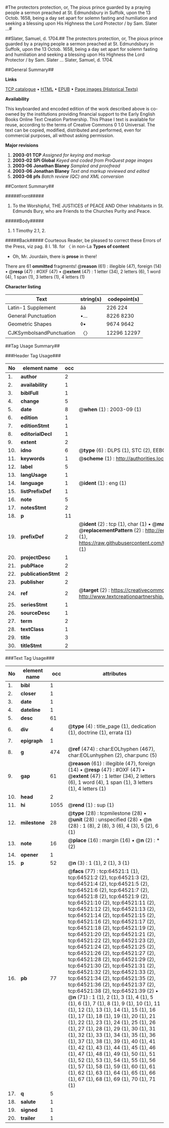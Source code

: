 #The protectors protection, or, The pious prince guarded by a praying people a sermon preached at St. Edmundsbury in Suffolk, upon the 13 Octob. 1658, being a day set apart for solemn fasting and humiliation and seeking a blessing upon His Highness the Lord Protector / by Sam. Slater ...#

##Slater, Samuel, d. 1704.##
The protectors protection, or, The pious prince guarded by a praying people a sermon preached at St. Edmundsbury in Suffolk, upon the 13 Octob. 1658, being a day set apart for solemn fasting and humiliation and seeking a blessing upon His Highness the Lord Protector / by Sam. Slater ...
Slater, Samuel, d. 1704.

##General Summary##

**Links**

[TCP catalogue](http://www.ota.ox.ac.uk/tcp/)  • 
[HTML](http://tei.it.ox.ac.uk/tcp/Texts-HTML/free/A60/A60350.html)  • 
[EPUB](http://tei.it.ox.ac.uk/tcp/Texts-EPUB/free/A60/A60350.epub) • 
[Page images (Historical Texts)](https://data.historicaltexts.jisc.ac.uk/view?pubId=eebo-12621223e&pageId=eebo-12621223e-64521-1)

**Availability**

This keyboarded and encoded edition of the
	       work described above is co-owned by the institutions
	       providing financial support to the Early English Books
	       Online Text Creation Partnership. This Phase I text is
	       available for reuse, according to the terms of Creative
	       Commons 0 1.0 Universal. The text can be copied,
	       modified, distributed and performed, even for
	       commercial purposes, all without asking permission.

**Major revisions**

1. __2003-01__ __TCP__ *Assigned for keying and markup*
1. __2003-02__ __SPi Global__ *Keyed and coded from ProQuest page images*
1. __2003-06__ __Jonathan Blaney__ *Sampled and proofread*
1. __2003-06__ __Jonathan Blaney__ *Text and markup reviewed and edited*
1. __2003-08__ __pfs__ *Batch review (QC) and XML conversion*

##Content Summary##

#####Front#####

1. To the Worshipful, THE JUSTICES of PEACE AND Other Inhabitants in St. Edmunds Bury, who are Friends to the Churches Purity and Peace.

#####Body#####

1. 1 Timothy 2.1, 2.

#####Back#####
Courteous Reader, be pleased to correct these Errors of the Press, viz pag. 8 l. 18. for 〈 in non-La
**Types of content**

  * Oh, Mr. Jourdain, there is **prose** in there!

There are 61 **ommitted** fragments! 
 @__reason__ (61) : illegible (47), foreign (14)  •  @__resp__ (47) : #OXF (47)  •  @__extent__ (47) : 1 letter (34), 2 letters (6), 1 word (4), 1 span (1), 3 letters (1), 4 letters (1)

**Character listing**


|Text|string(s)|codepoint(s)|
|---|---|---|
|Latin-1 Supplement|âà|226 224|
|General Punctuation|•…|8226 8230|
|Geometric Shapes|◊▪|9674 9642|
|CJKSymbolsandPunctuation|〈〉|12296 12297|

##Tag Usage Summary##

###Header Tag Usage###

|No|element name|occ|attributes|
|---|---|---|---|
|1.|__author__|2||
|2.|__availability__|1||
|3.|__biblFull__|1||
|4.|__change__|5||
|5.|__date__|8| @__when__ (1) : 2003-09 (1)|
|6.|__edition__|1||
|7.|__editionStmt__|1||
|8.|__editorialDecl__|1||
|9.|__extent__|2||
|10.|__idno__|6| @__type__ (6) : DLPS (1), STC (2), EEBO-CITATION (1), OCLC (1), VID (1)|
|11.|__keywords__|1| @__scheme__ (1) : http://authorities.loc.gov/ (1)|
|12.|__label__|5||
|13.|__langUsage__|1||
|14.|__language__|1| @__ident__ (1) : eng (1)|
|15.|__listPrefixDef__|1||
|16.|__note__|5||
|17.|__notesStmt__|2||
|18.|__p__|11||
|19.|__prefixDef__|2| @__ident__ (2) : tcp (1), char (1)  •  @__matchPattern__ (2) : ([0-9\-]+):([0-9IVX]+) (1), (.+) (1)  •  @__replacementPattern__ (2) : http://eebo.chadwyck.com/downloadtiff?vid=$1&page=$2 (1), https://raw.githubusercontent.com/textcreationpartnership/Texts/master/tcpchars.xml#$1 (1)|
|20.|__projectDesc__|1||
|21.|__pubPlace__|2||
|22.|__publicationStmt__|2||
|23.|__publisher__|2||
|24.|__ref__|2| @__target__ (2) : https://creativecommons.org/publicdomain/zero/1.0/ (1), http://www.textcreationpartnership.org/docs/. (1)|
|25.|__seriesStmt__|1||
|26.|__sourceDesc__|1||
|27.|__term__|2||
|28.|__textClass__|1||
|29.|__title__|3||
|30.|__titleStmt__|2||


###Text Tag Usage###

|No|element name|occ|attributes|
|---|---|---|---|
|1.|__bibl__|1||
|2.|__closer__|1||
|3.|__date__|1||
|4.|__dateline__|1||
|5.|__desc__|61||
|6.|__div__|4| @__type__ (4) : title_page (1), dedication (1), doctrine (1), errata (1)|
|7.|__epigraph__|1||
|8.|__g__|474| @__ref__ (474) : char:EOLhyphen (467), char:EOLunhyphen (2), char:punc (5)|
|9.|__gap__|61| @__reason__ (61) : illegible (47), foreign (14)  •  @__resp__ (47) : #OXF (47)  •  @__extent__ (47) : 1 letter (34), 2 letters (6), 1 word (4), 1 span (1), 3 letters (1), 4 letters (1)|
|10.|__head__|2||
|11.|__hi__|1055| @__rend__ (1) : sup (1)|
|12.|__milestone__|28| @__type__ (28) : tcpmilestone (28)  •  @__unit__ (28) : unspecified (28)  •  @__n__ (28) : 1 (8), 2 (8), 3 (6), 4 (3), 5 (2), 6 (1)|
|13.|__note__|16| @__place__ (16) : margin (16)  •  @__n__ (2) : * (2)|
|14.|__opener__|1||
|15.|__p__|52| @__n__ (3) : 1 (1), 2 (1), 3 (1)|
|16.|__pb__|77| @__facs__ (77) : tcp:64521:1 (1), tcp:64521:2 (2), tcp:64521:3 (2), tcp:64521:4 (2), tcp:64521:5 (2), tcp:64521:6 (2), tcp:64521:7 (2), tcp:64521:8 (2), tcp:64521:9 (2), tcp:64521:10 (2), tcp:64521:11 (2), tcp:64521:12 (2), tcp:64521:13 (2), tcp:64521:14 (2), tcp:64521:15 (2), tcp:64521:16 (2), tcp:64521:17 (2), tcp:64521:18 (2), tcp:64521:19 (2), tcp:64521:20 (2), tcp:64521:21 (2), tcp:64521:22 (2), tcp:64521:23 (2), tcp:64521:24 (2), tcp:64521:25 (2), tcp:64521:26 (2), tcp:64521:27 (2), tcp:64521:28 (2), tcp:64521:29 (2), tcp:64521:30 (2), tcp:64521:31 (2), tcp:64521:32 (2), tcp:64521:33 (2), tcp:64521:34 (2), tcp:64521:35 (2), tcp:64521:36 (2), tcp:64521:37 (2), tcp:64521:38 (2), tcp:64521:39 (2)  •  @__n__ (71) : 1 (1), 2 (1), 3 (1), 4 (1), 5 (1), 6 (1), 7 (1), 8 (1), 9 (1), 10 (1), 11 (1), 12 (1), 13 (1), 14 (1), 15 (1), 16 (1), 17 (1), 18 (1), 19 (1), 20 (1), 21 (1), 22 (1), 23 (1), 24 (1), 25 (1), 26 (1), 27 (1), 28 (1), 29 (1), 30 (1), 31 (1), 32 (1), 33 (1), 34 (1), 35 (1), 36 (1), 37 (1), 38 (1), 39 (1), 40 (1), 41 (1), 42 (1), 43 (1), 44 (1), 45 (1), 46 (1), 47 (1), 48 (1), 49 (1), 50 (1), 51 (1), 52 (1), 53 (1), 54 (1), 55 (1), 56 (1), 57 (1), 58 (1), 59 (1), 60 (1), 61 (1), 62 (1), 63 (1), 64 (1), 65 (1), 66 (1), 67 (1), 68 (1), 69 (1), 70 (1), 71 (1)|
|17.|__q__|5||
|18.|__salute__|1||
|19.|__signed__|1||
|20.|__trailer__|1||
